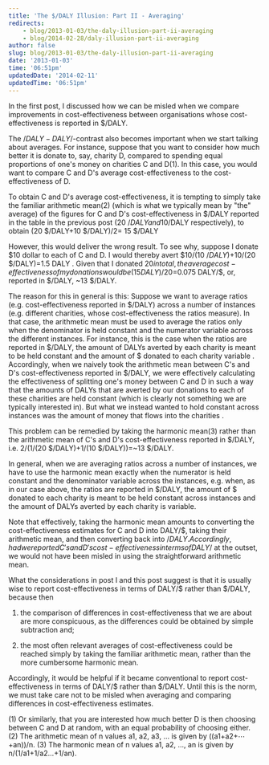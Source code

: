 ```yaml
---
title: 'The $/DALY Illusion: Part II - Averaging'
redirects:
    - blog/2013-01-03/the-daly-illusion-part-ii-averaging
    - blog/2014-02-28/daly-illusion-part-ii-averaging
author: false
slug: blog/2013-01-03/the-daly-illusion-part-ii-averaging
date: '2013-01-03'
time: '06:51pm'
updatedDate: '2014-02-11'
updatedTime: '06:51pm'
---
```

In the first post, I discussed how we can be misled when we compare improvements in cost-effectiveness between organisations whose cost-effectiveness is reported in $/DALY.

The $/DALY-DALY/$-contrast also becomes important when we start talking about averages. For instance, suppose that you want to consider how much better it is donate to, say, charity D, compared to spending equal proportions of one's money on charities C and D(1). In this case, you would want to compare C and D's average cost-effectiveness to the cost-effectiveness of D.

To obtain C and D's average cost-effectiveness, it is tempting to simply take the familiar arithmetic mean(2) (which is what we typically mean by "the" average) of the figures for C and D's cost-effectiveness in $/DALY reported in the table in the previous post (20 $/DALY and 10$/DALY respectively), to obtain (20 $/DALY+10 $/DALY)/2= 15 $/DALY

However, this would deliver the wrong result. To see why, suppose I donate $10 dollar to each of C and D. I would thereby avert $10/(10 $/DALY)+$10/(20 $/DALY)=1.5 DALY . Given that I donated $20 in total, the average cost-effectiveness of my donations would be (15 DALY)/$20=0.075 DALY/$, or, reported in $/DALY, ~13 $/DALY.

The reason for this in general is this: Suppose we want to average ratios (e.g. cost-effectiveness reported in $/DALY) across a number of instances (e.g. different charities, whose cost-effectiveness the ratios measure). In that case, the arithmetic mean must be used to average the ratios only when the denominator is held constant and the numerator variable across the different instances. For instance, this is the case when the ratios are reported in $/DALY, the amount of DALYs averted by each charity is meant to be held constant and the amount of $ donated to each charity variable . Accordingly, when we naively took the arithmetic mean between C's and D's cost-effectiveness reported in $/DALY, we were effectively calculating the effectiveness of splitting one's money between C and D in such a way that the amounts of DALYs that are averted by our donations to each of these charities are held constant (which is clearly not something we are typically interested in). But what we instead wanted to hold constant across instances was the amount of money that flows into the charities .

This problem can be remedied by taking the harmonic mean(3) rather than the arithmetic mean of C's and D's cost-effectiveness reported in $/DALY, i.e. 2/(1/(20 $/DALY)+1/(10 $/DALY))=~13 $/DALY.

In general, when we are averaging ratios across a number of instances, we have to use the harmonic mean exactly when the numerator is held constant and the denominator variable across the instances, e.g. when, as in our case above, the ratios are reported in $/DALY, the amount of $ donated to each charity is meant to be held constant across instances and the amount of DALYs averted by each charity is variable.

Note that effectively, taking the harmonic mean amounts to converting the cost-effectiveness estimates for C and D into DALY/$, taking their arithmetic mean, and then converting back into $/DALY. Accordingly, had we reported C's and D's cost-effectiveness in terms of DALY/$ at the outset, we would not have been misled in using the straightforward arithmetic mean.

What the considerations in post I and this post suggest is that it is usually wise to report cost-effectiveness in terms of DALY/$ rather than $/DALY, because then

1) the comparison of differences in cost-effectiveness that we are about are more conspicuous, as the differences could be obtained by simple subtraction and;

2) the most often relevant averages of cost-effectiveness could be reached simply by taking the familiar arithmetic mean, rather than the more cumbersome harmonic mean.

Accordingly, it would be helpful if it became conventional to report cost-effectiveness in terms of DALY/$ rather than $/DALY. Until this is the norm, we must take care not to be misled when averaging and comparing differences in cost-effectiveness estimates.

(1) Or similarly, that you are interested how much better D is then choosing between C and D at random, with an equal probability of choosing either. (2) The arithmetic mean of n values a1, a2, a3, … is given by ((a1+a2+⋯+an))/n. (3) The harmonic mean of n values a1, a2, …, an is given by n/(1/a1+1/a2…+1/an).